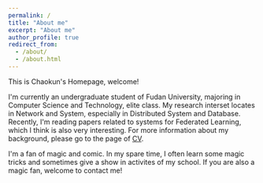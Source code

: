 ```yaml
---
permalink: /
title: "About me"
excerpt: "About me"
author_profile: true
redirect_from: 
  - /about/
  - /about.html
---
```


This is Chaokun's Homepage, welcome!

I'm currently an undergraduate student of Fudan University, majoring in Computer Science and Technology, elite class. My research interset locates in Network and System, especially in Distributed System and Database. Recently, I'm reading papers related to systems for Federated Learning, which I think is also very interesting.
For more information about my background, please go to the page of [CV](https://chaokunchang.github.io/cv/). 

I'm a fan of magic and comic. In my spare time, I often learn some magic tricks and sometimes give a show in activites of my school. If you are also a magic fan, welcome to contact me!